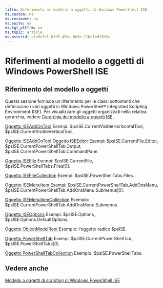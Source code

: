 ```yaml
---
title: Riferimenti al modello a oggetti di Windows PowerShell ISE
ms.custom: na
ms.reviewer: na
ms.suite: na
ms.tgt_pltfrm: na
ms.topic: article
ms.assetid: e1a9e7d1-0fd5-47de-8d9b-f1be1ed13b0c
---
```

# Riferimenti al modello a oggetti di Windows PowerShell ISE
  
## Riferimento del modello a oggetti
 Questa sezione fornisce un riferimento per le classi sottostanti che definiscono i vari oggetti in Windows PowerShell® Integrated Scripting Environment (ISE). Per visualizzare gli oggetti organizzati nella relativa gerarchia, vedere [Gerarchia del modello a oggetti ISE](The-ISE-Object-Model-Hierarchy.md)..

 [Oggetto ISEAddOnTool](The-ISEAddOnTool-Object.md)
 Esempi: $psISE.CurrentVisibleHorizontalTool, $psISE.CurrentVisibleVerticalTool.

 [Oggetto ISEAddOnTool](The-ISEAddOnTool-Object.md)
  [Oggetto ISEEditor](The-ISEEditor-Object.md)
 Esempi: $psISE.CurrentFile.Editor, $psISE.CurrentPowerShellTab.Output, $psISE.CurrentPowerShellTab.CommandPane.

 [Oggetto ISEFile](The-ISEFile-Object.md)
 Esempi: $psISE.CurrentFile, $psISE.PowerShellTabs.Files[0].

 [Oggetto ISEFileCollection](The-ISEFileCollection-Object.md)
 Esempi: $psISE.PowerShellTabs.Files.

 [Oggetto ISEMenuItem](The-ISEMenuItem-Object.md)
 Esempi: $psISE.CurrentPowerShellTab.AddOnsMenu, $psISE.CurrentPowerShellTab.AddOnsMenu.Submenus[0].

 [Oggetto ISEMenuItemCollection](The-ISEMenuItemCollection-Object.md)
 Esempio: $psISE.CurrentPowerShellTab.AddOnsMenu.Submenus.

 [Oggetto ISEOptions](The-ISEOptions-Object.md)
 Esempi: $psISE.Options, $psISE.Options.DefaultOptions.

 [Oggetto ObjectModelRoot](The-ObjectModelRoot-Object.md)
 Esempio: l'oggetto radice $psISE.

 [Oggetto PowerShellTab](The-PowerShellTab-Object.md)
 Esempi: $psISE.CurrentPowerShellTab, $psISE.PowerShellTabs[0].

 [Oggetto PowerShellTabCollection](The-PowerShellTabCollection-Object.md)
 Esempio: $psISE.PowerShellTabs.

## Vedere anche
 [Modello a oggetti di scripting di Windows PowerShell ISE](The-Windows-PowerShell-ISE-Scripting-Object-Model.md)

  


<!--HONumber=May16_HO2-->


